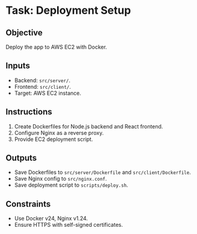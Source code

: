 # Task: Deployment Setup
## Objective
Deploy the app to AWS EC2 with Docker.

## Inputs
- Backend: `src/server/`.
- Frontend: `src/client/`.
- Target: AWS EC2 instance.

## Instructions
1. Create Dockerfiles for Node.js backend and React frontend.
2. Configure Nginx as a reverse proxy.
3. Provide EC2 deployment script.

## Outputs
- Save Dockerfiles to `src/server/Dockerfile` and `src/client/Dockerfile`.
- Save Nginx config to `src/nginx.conf`.
- Save deployment script to `scripts/deploy.sh`.

## Constraints
- Use Docker v24, Nginx v1.24.
- Ensure HTTPS with self-signed certificates.